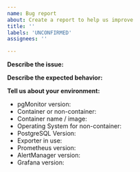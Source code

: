 ```yaml
---
name: Bug report
about: Create a report to help us improve
title: ''
labels: 'UNCONFIRMED'
assignees: ''

---
```


**Describe the issue:**


**Describe the expected behavior:**


**Tell us about your environment:**  
- pgMonitor version:  
- Container or non-container:  
- Container name / image:  
- Operating System for non-container:  
- PostgreSQL Version:  
- Exporter in use:  
- Prometheus version:  
- AlertManager version:  
- Grafana version:  
